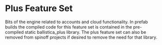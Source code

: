 # Plus Feature Set

Bits of the engine related to accounts and cloud functionality. In prefab builds
the compiled code for this feature set is contained in the pre-compiled static
ballistica_plus library. The plus feature set can also be removed from
spinoff projects if desired to remove the need for that library.
